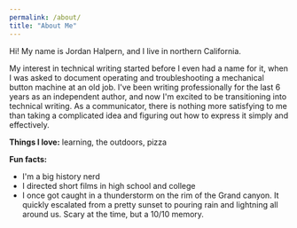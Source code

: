 ```yaml
---
permalink: /about/
title: "About Me"
---
```

Hi! My name is Jordan Halpern, and I live in northern California.

My interest in technical writing started before I even had a name for it, when I was asked to document operating and troubleshooting a mechanical button machine at an old job. I've been writing professionally for the last 6 years as an independent author, and now I'm excited to be transitioning into technical writing. As a communicator, there is nothing more satisfying to me than taking a complicated idea and figuring out how to express it simply and effectively.

**Things I love:** learning, the outdoors, pizza

**Fun facts:**
* I'm a big history nerd
* I directed short films in high school and college
* I once got caught in a thunderstorm on the rim of the Grand canyon. It quickly escalated from a pretty sunset to pouring rain and lightning all around us. Scary at the time, but a 10/10 memory. 